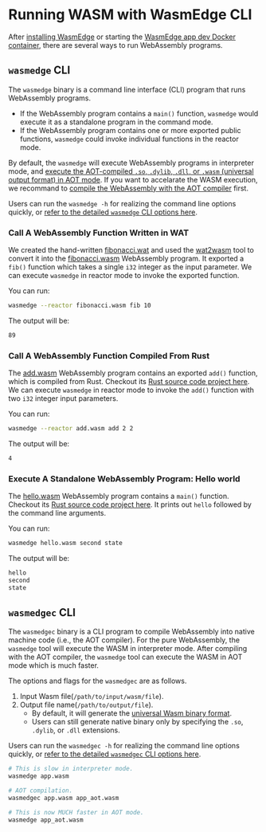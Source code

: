 # Running WASM with WasmEdge CLI

After [installing WasmEdge](install.md) or starting the [WasmEdge app dev Docker container](use_docker.md), there are several ways to run WebAssembly programs.

## `wasmedge` CLI

The `wasmedge` binary is a command line interface (CLI) program that runs WebAssembly programs.

* If the WebAssembly program contains a `main()` function, `wasmedge` would execute it as a standalone program in the command mode.
* If the WebAssembly program contains one or more exported public functions, `wasmedge` could invoke individual functions in the reactor mode.

By default, the `wasmedge` will execute WebAssembly programs in interpreter mode, and [execute the AOT-compiled `.so`, `.dylib`, `.dll`, or `.wasm` (universal output format) in AOT mode](run_in_aot_mode.md). If you want to accelarate the WASM execution, we recommand to [compile the WebAssembly with the AOT compiler](#wasmedgec-cli) first.

Users can run the `wasmedge -h` for realizing the command line options quickly, or [refer to the detailed `wasmedge` CLI options here](../cli/wasmedge.md).

### Call A WebAssembly Function Written in WAT

We created the hand-written [fibonacci.wat](https://github.com/WasmEdge/WasmEdge/raw/master/examples/wasm/fibonacci.wat) and used the [wat2wasm](https://webassembly.github.io/wabt/demo/wat2wasm/) tool to convert it into the [fibonacci.wasm](https://github.com/WasmEdge/WasmEdge/raw/master/examples/wasm/fibonacci.wasm) WebAssembly program.
It exported a `fib()` function which takes a single `i32` integer as the input parameter. We can execute `wasmedge` in reactor mode to invoke the exported function.

You can run:

```bash
wasmedge --reactor fibonacci.wasm fib 10
```

The output will be:

```bash
89
```

### Call A WebAssembly Function Compiled From Rust

The [add.wasm](https://github.com/WasmEdge/WasmEdge/raw/master/examples/wasm/add.wasm) WebAssembly program contains an exported `add()` function, which is compiled from Rust.
Checkout its [Rust source code project here](https://github.com/second-state/wasm-learning/tree/master/cli/add).
We can execute `wasmedge` in reactor mode to invoke the `add()` function with two `i32` integer input parameters.

You can run:

```bash
wasmedge --reactor add.wasm add 2 2
```

The output will be:

```bash
4
```

### Execute A Standalone WebAssembly Program: Hello world

The [hello.wasm](https://github.com/WasmEdge/WasmEdge/raw/master/examples/wasm/hello.wasm) WebAssembly program contains a `main()` function.
Checkout its [Rust source code project here](https://github.com/second-state/wasm-learning/tree/master/cli/hello).
It prints out `hello` followed by the command line arguments.

You can run:

```bash
wasmedge hello.wasm second state
```

The output will be:

```bash
hello
second
state
```

## `wasmedgec` CLI

The `wasmedgec` binary is a CLI program to compile WebAssembly into native machine code (i.e., the AOT compiler). For the pure WebAssembly, the `wasmedge` tool will execute the WASM in interpreter mode. After compiling with the AOT compiler, the `wasmedge` tool can execute the WASM in AOT mode which is much faster.

The options and flags for the `wasmedgec` are as follows.

1. Input Wasm file(`/path/to/input/wasm/file`).
2. Output file name(`/path/to/output/file`).
   * By default, it will generate the [universal Wasm binary format](run_in_aot_mode.md#output-format-universal-wasm).
   * Users can still generate native binary only by specifying the `.so`, `.dylib`, or `.dll` extensions.

Users can run the `wasmedgec -h` for realizing the command line options quickly, or [refer to the detailed `wasmedgec` CLI options here](../cli/wasmedgec.md).

```bash
# This is slow in interpreter mode.
wasmedge app.wasm

# AOT compilation.
wasmedgec app.wasm app_aot.wasm

# This is now MUCH faster in AOT mode.
wasmedge app_aot.wasm
```
